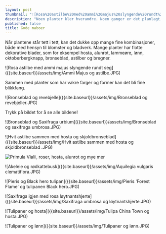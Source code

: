 ```yaml
---
layout: post
thumbnail: "![Rosa%20astilbe%20med%20ammi%20majus%20slyngende%20rundt%20seg.JPG]"
description: "Noen planter kler hverandre. Noen ganger er det planlagt, mens andre ganger er det helt tilfeldig. Ta en titt på disse bildene!"
published: false
title: Gode naboer
---
```



Når plantene står tett i tett, kan det dukke opp mange fine kombinasjoner, både med hensyn til blomster og bladverk. Mange planter har flotte dekorative blader, som for eksempel hosta, alunrot, lammeøre, lønn, oktoberbergknapp, bronseblad, astilber og bregner. 

![Rosa astilbe med ammi majus slyngende rundt seg]({{site.baseurl}}/assets/img/Ammi Majus  og astilbe.JPG)

<!--more--> 

Sammen med planter som har vakre farger og former kan det bli fine blikkfang.

![Bronseblad og revebjelle]({{site.baseurl}}/assets/img/Bronseblad og revebjeller.JPG)

Trykk på bildet for å se alle bildene!

![Bronseblad og Saxifraga urbium]({{site.baseurl}}/assets/img/Bronseblad og saxifraga umbrosa.JPG)

 ![Hvit astilbe sammen med hosta og skjoldbronseblad]({{site.baseurl}}/assets/img/Hvit astilbe sammen med hosta og skjoldbronseblad .JPG)
 
 ![Primula Vialii, roser, hosta, alunrot og mye mer]({{site.baseurl}}/assets/img/Frodig.JPG)
 
 ![Akeleie og rødkattebusk]({{site.baseurl}}/assets/img/Aquilegia vulgaris clematiflora.JPG)
 
 ![Pieris og Black hero tulipan]({{site.baseurl}}/assets/img/Pieris 'Forest Flame' og tulipanen Black hero.JPG)

![Saxifraga igjen med rosa løytnantshjerte]({{site.baseurl}}/assets/img/Saxifraga umbrosa og løytnantshjerte.JPG)

![Tulipaner og hosta]({{site.baseurl}}/assets/img/Tulipa China Town og hosta.JPG)

![Tulipaner og lønn]({{site.baseurl}}/assets/img/Tulipaner og lønn.JPG)
